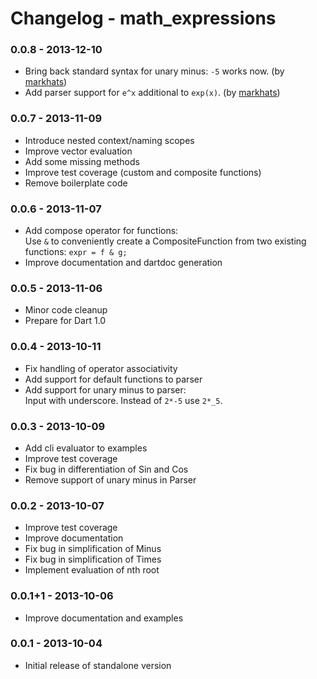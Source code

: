 # Changelog - math_expressions

### 0.0.8 - 2013-12-10

- Bring back standard syntax for unary minus: `-5` works now. (by [markhats](https://github.com/markhats))
- Add parser support for `e^x` additional to `exp(x)`. (by [markhats](https://github.com/markhats))

### 0.0.7 - 2013-11-09

- Introduce nested context/naming scopes
- Improve vector evaluation
- Add some missing methods
- Improve test coverage (custom and composite functions)
- Remove boilerplate code

### 0.0.6 - 2013-11-07

- Add compose operator for functions:  
  Use `&` to conveniently create a CompositeFunction from two existing
  functions: `expr = f & g;`
- Improve documentation and dartdoc generation

### 0.0.5 - 2013-11-06

- Minor code cleanup
- Prepare for Dart 1.0

### 0.0.4 - 2013-10-11

- Fix handling of operator associativity
- Add support for default functions to parser
- Add support for unary minus to parser:  
  Input with underscore. Instead of `2*-5` use `2*_5`.

### 0.0.3 - 2013-10-09

- Add cli evaluator to examples
- Improve test coverage
- Fix bug in differentiation of Sin and Cos
- Remove support of unary minus in Parser

### 0.0.2 - 2013-10-07

- Improve test coverage
- Improve documentation
- Fix bug in simplification of Minus
- Fix bug in simplification of Times
- Implement evaluation of nth root

### 0.0.1+1 - 2013-10-06

- Improve documentation and examples

### 0.0.1 - 2013-10-04

- Initial release of standalone version
